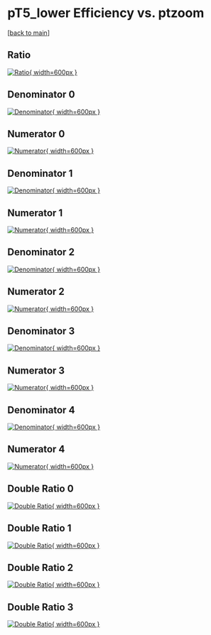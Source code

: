 # pT5_lower Efficiency vs. ptzoom

[[back to main](./)]



## Ratio

[![Ratio](../mtv/var/pT5_lower_base_11_-1_eff_ptzoom.png){ width=600px }](../mtv/var/pT5_lower_base_11_-1_eff_ptzoom.pdf)

## Denominator 0

[![Denominator](../mtv/den/pT5_lower_base_11_-1_eff_ptzoom_den0.png){ width=600px }](../mtv/den/pT5_lower_base_11_-1_eff_ptzoom_den0.pdf)

## Numerator 0

[![Numerator](../mtv/num/pT5_lower_base_11_-1_eff_ptzoom_num0.png){ width=600px }](../mtv/num/pT5_lower_base_11_-1_eff_ptzoom_num0.pdf)

## Denominator 1

[![Denominator](../mtv/den/pT5_lower_base_11_-1_eff_ptzoom_den1.png){ width=600px }](../mtv/den/pT5_lower_base_11_-1_eff_ptzoom_den1.pdf)

## Numerator 1

[![Numerator](../mtv/num/pT5_lower_base_11_-1_eff_ptzoom_num1.png){ width=600px }](../mtv/num/pT5_lower_base_11_-1_eff_ptzoom_num1.pdf)

## Denominator 2

[![Denominator](../mtv/den/pT5_lower_base_11_-1_eff_ptzoom_den2.png){ width=600px }](../mtv/den/pT5_lower_base_11_-1_eff_ptzoom_den2.pdf)

## Numerator 2

[![Numerator](../mtv/num/pT5_lower_base_11_-1_eff_ptzoom_num2.png){ width=600px }](../mtv/num/pT5_lower_base_11_-1_eff_ptzoom_num2.pdf)

## Denominator 3

[![Denominator](../mtv/den/pT5_lower_base_11_-1_eff_ptzoom_den3.png){ width=600px }](../mtv/den/pT5_lower_base_11_-1_eff_ptzoom_den3.pdf)

## Numerator 3

[![Numerator](../mtv/num/pT5_lower_base_11_-1_eff_ptzoom_num3.png){ width=600px }](../mtv/num/pT5_lower_base_11_-1_eff_ptzoom_num3.pdf)

## Denominator 4

[![Denominator](../mtv/den/pT5_lower_base_11_-1_eff_ptzoom_den4.png){ width=600px }](../mtv/den/pT5_lower_base_11_-1_eff_ptzoom_den4.pdf)

## Numerator 4

[![Numerator](../mtv/num/pT5_lower_base_11_-1_eff_ptzoom_num4.png){ width=600px }](../mtv/num/pT5_lower_base_11_-1_eff_ptzoom_num4.pdf)

## Double Ratio 0

[![Double Ratio](../mtv/ratio/pT5_lower_base_11_-1_eff_ptzoom_ratio0.png){ width=600px }](../mtv/ratio/pT5_lower_base_11_-1_eff_ptzoom_ratio0.pdf)

## Double Ratio 1

[![Double Ratio](../mtv/ratio/pT5_lower_base_11_-1_eff_ptzoom_ratio1.png){ width=600px }](../mtv/ratio/pT5_lower_base_11_-1_eff_ptzoom_ratio1.pdf)

## Double Ratio 2

[![Double Ratio](../mtv/ratio/pT5_lower_base_11_-1_eff_ptzoom_ratio2.png){ width=600px }](../mtv/ratio/pT5_lower_base_11_-1_eff_ptzoom_ratio2.pdf)

## Double Ratio 3

[![Double Ratio](../mtv/ratio/pT5_lower_base_11_-1_eff_ptzoom_ratio3.png){ width=600px }](../mtv/ratio/pT5_lower_base_11_-1_eff_ptzoom_ratio3.pdf)

